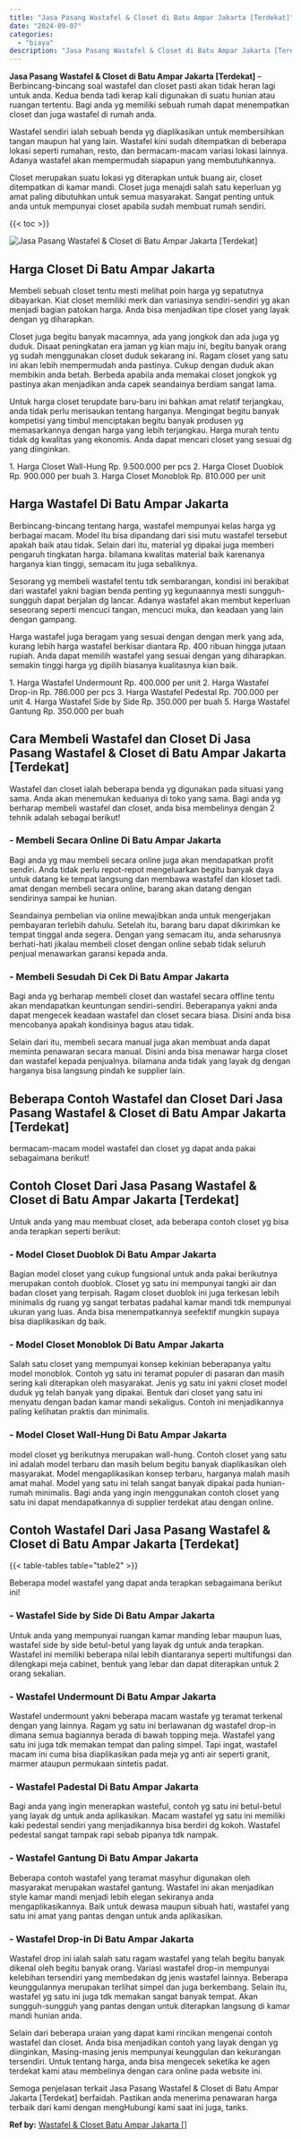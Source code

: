 ```yaml
---
title: "Jasa Pasang Wastafel & Closet di Batu Ampar Jakarta [Terdekat]"
date: "2024-09-07"
categories: 
  - "biaya"
description: "Jasa Pasang Wastafel & Closet di Batu Ampar Jakarta [Terdekat]. Semoga penjelasan terkait Jasa Pasang Wastafel & Closet di Batu Ampar Jakarta [Terdekat] be..."
---
```


**Jasa Pasang Wastafel & Closet di Batu Ampar Jakarta \[Terdekat\]** – Berbincang-bincang soal wastafel dan closet pasti akan tidak heran lagi untuk anda. Kedua benda tadi kerap kali digunakan di suatu hunian atau ruangan tertentu. Bagi anda yg memiliki sebuah rumah dapat menempatkan closet dan juga wastafel di rumah anda.

Wastafel sendiri ialah sebuah benda yg diaplikasikan untuk membersihkan tangan maupun hal yang lain. Wastafel kini sudah ditempatkan di beberapa lokasi seperti rumahan, resto, dan bermacam-macam variasi lokasi lainnya. Adanya wastafel akan mempermudah siapapun yang membutuhkannya.

Closet merupakan suatu lokasi yg diterapkan untuk buang air, closet ditempatkan di kamar mandi. Closet juga menajdi salah satu keperluan yg amat paling dibutuhkan untuk semua masyarakat. Sangat penting untuk anda untuk mempunyai closet apabila sudah membuat rumah sendiri.

{{< toc >}}

![Jasa Pasang Wastafel & Closet di Batu Ampar Jakarta [Terdekat]](/images/wastafel-closet-murah41.png)

## Harga Closet Di Batu Ampar Jakarta

Membeli sebuah closet tentu mesti melihat poin harga yg sepatutnya dibayarkan. Kiat closet memiliki merk dan variasinya sendiri-sendiri yg akan menjadi bagian patokan harga. Anda bisa menjadikan tipe closet yang layak dengan yg diharapkan.

Closet juga begitu banyak macamnya, ada yang jongkok dan ada juga yg duduk. Disaat peningkatan era jaman yg kian maju ini, begitu banyak orang yg sudah menggunakan closet duduk sekarang ini. Ragam closet yang satu ini akan lebih mempermudah anda pastinya. Cukup dengan duduk akan membikin anda betah. Berbeda apabila anda memakai closet jongkok yg pastinya akan menjadikan anda capek seandainya berdiam sangat lama.

Untuk harga closet terupdate baru-baru ini bahkan amat relatif terjangkau, anda tidak perlu merisaukan tentang harganya. Mengingat begitu banyak kompetisi yang timbul menciptakan begitu banyak produsen yg memasarkannya dengan harga yang lebih terjangkau. Harga murah tentu tidak dg kwalitas yang ekonomis. Anda dapat mencari closet yang sesuai dg yang diinginkan.

1\. Harga Closet Wall-Hung Rp. 9.500.000 per pcs 2. Harga Closet Duoblok Rp. 900.000 per buah 3. Harga Closet Monoblok Rp. 810.000 per unit

## Harga Wastafel Di Batu Ampar Jakarta

Berbincang-bincang tentang harga, wastafel mempunyai kelas harga yg berbagai macam. Model itu bisa dipandang dari sisi mutu wastafel tersebut apakah baik atau tidak. Selain dari itu, material yg dipakai juga memberi pengaruh tingkatan harga. bilamana kwalitas material baik karenanya harganya kian tinggi, semacam itu juga sebaliknya.

Sesorang yg membeli wastafel tentu tdk sembarangan, kondisi ini berakibat dari wastafel yakni bagian benda penting yg kegunaannya mesti sungguh-sungguh dapat berjalan dg lancar. Adanya wastafel akan membut keperluan seseorang seperti mencuci tangan, mencuci muka, dan keadaan yang lain dengan gampang.

Harga wastafel juga beragam yang sesuai dengan dengan merk yang ada, kurang lebih harga wastafel berkisar diantara Rp. 400 ribuan hingga jutaan rupiah. Anda dapat memilih wastafel yang sesuai dengan yang diharapkan. semakin tinggi harga yg dipilih biasanya kualitasnya kian baik.

1\. Harga Wastafel Undermount Rp. 400.000 per unit 2. Harga Wastafel Drop-in Rp. 786.000 per pcs 3. Harga Wastafel Pedestal Rp. 700.000 per unit 4. Harga Wastafel Side by Side Rp. 350.000 per buah 5. Harga Wastafel Gantung Rp. 350.000 per buah

## Cara Membeli Wastafel dan Closet Di Jasa Pasang Wastafel & Closet di Batu Ampar Jakarta \[Terdekat\]

Wastafel dan closet ialah beberapa benda yg digunakan pada situasi yang sama. Anda akan menemukan keduanya di toko yang sama. Bagi anda yg berharap membeli wastafel dan closet, anda bisa membelinya dengan 2 tehnik adalah sebagai berikut!

### \- Membeli Secara Online Di Batu Ampar Jakarta

Bagi anda yg mau membeli secara online juga akan mendapatkan profit sendiri. Anda tidak perlu repot-repot mengeluarkan begitu banyak daya untuk datang ke tempat langsung dan membawa wastafel dan kloset tadi. amat dengan membeli secara online, barang akan datang dengan sendirinya sampai ke hunian.

Seandainya pembelian via online mewajibkan anda untuk mengerjakan pembayaran terlebih dahulu. Setelah itu, barang baru dapat dikirimkan ke tempat tinggal anda segera. Dengan yang semacam itu, anda seharusnya berhati-hati jikalau membeli closet dengan online sebab tidak seluruh penjual menawarkan garansi kepada anda.

### \- Membeli Sesudah Di Cek Di Batu Ampar Jakarta

Bagi anda yg berharap membeli closet dan wastafel secara offline tentu akan mendapatkan keuntungan sendiri-sendiri. Beberapanya yakni anda dapat mengecek keadaan wastafel dan closet secara biasa. Disini anda bisa mencobanya apakah kondisinya bagus atau tidak.

Selain dari itu, membeli secara manual juga akan membuat anda dapat meminta penawaran secara manual. Disini anda bisa menawar harga closet dan wastafel kepada penjualnya. bilamana anda tidak yang layak dg dengan harganya bisa langsung pindah ke supplier lain.

## Beberapa Contoh Wastafel dan Closet Dari Jasa Pasang Wastafel & Closet di Batu Ampar Jakarta \[Terdekat\]

bermacam-macam model wastafel dan closet yg dapat anda pakai sebagaimana berikut!

## Contoh Closet Dari Jasa Pasang Wastafel & Closet di Batu Ampar Jakarta \[Terdekat\]

Untuk anda yang mau membuat closet, ada beberapa contoh closet yg bisa anda terapkan seperti berikut:

### \- Model Closet Duoblok Di Batu Ampar Jakarta

Bagian model closet yang cukup fungsional untuk anda pakai berikutnya merupakan contoh duoblok. Closet yg satu ini mempunyai tangki air dan badan closet yang terpisah. Ragam closet duoblok ini juga terkesan lebih minimalis dg ruang yg sangat terbatas padahal kamar mandi tdk mempunyai ukuran yang luas. Anda bisa menempatkannya seefektif mungkin supaya bisa diaplikasikan dg baik.

### \- Model Closet Monoblok Di Batu Ampar Jakarta

Salah satu closet yang mempunyai konsep kekinian beberapanya yaitu model monoblok. Contoh yg satu ini teramat populer di pasaran dan masih sering kali diterapkan oleh masyarakat. Jenis yg satu ini yakni closet model duduk yg telah banyak yang dipakai. Bentuk dari closet yang satu ini menyatu dengan badan kamar mandi sekaligus. Contoh ini menjadikannya paling kelihatan praktis dan minimalis.

### \- Model Closet Wall-Hung Di Batu Ampar Jakarta

model closet yg berikutnya merupakan wall-hung. Contoh closet yang satu ini adalah model terbaru dan masih belum begitu banyak diaplikasikan oleh masyarakat. Model mengaplikasikan konsep terbaru, harganya malah masih amat mahal. Model yang satu ini telah sangat banyak dipakai pada hunian-rumah minimalis. Bagi anda yang ingin menggunakan contoh closet yang satu ini dapat mendapatkannya di supplier terdekat atau dengan online.

## Contoh Wastafel Dari Jasa Pasang Wastafel & Closet di Batu Ampar Jakarta \[Terdekat\]

{{< table-tables table="table2" >}}

Beberapa model wastafel yang dapat anda terapkan sebagaimana berikut ini!

### \- Wastafel Side by Side Di Batu Ampar Jakarta

Untuk anda yang mempunyai ruangan kamar manding lebar maupun luas, wastafel side by side betul-betul yang layak dg untuk anda terapkan. Wastafel ini memiliki beberapa nilai lebih diantaranya seperti multifungsi dan dilengkapi meja cabinet, bentuk yang lebar dan dapat diterapkan untuk 2 orang sekalian.

### \- Wastafel Undermount Di Batu Ampar Jakarta

Wastafel undermount yakni beberapa macam wastafe yg teramat terkenal dengan yang lainnya. Ragam yg satu ini berlawanan dg wastafel drop-in dimana semua bagiannya berada di bawah topping meja. Wastafel yang satu ini juga tdk memakan tempat dan paling simpel. Tapi ingat, wastafel macam ini cuma bisa diaplikasikan pada meja yg anti air seperti granit, marmer ataupun permukaan sintetis padat.

### \- Wastafel Padestal Di Batu Ampar Jakarta

Bagi anda yang ingin menerapkan wasteful, contoh yg satu ini betul-betul yang layak dg untuk anda aplikasikan. Macam wastafel yg satu ini memiliki kaki pedestal sendiri yang menjadikannya bisa berdiri dg kokoh. Wastafel pedestal sangat tampak rapi sebab pipanya tdk nampak.

### \- Wastafel Gantung Di Batu Ampar Jakarta

Beberapa contoh wastafel yang teramat masyhur digunakan oleh masyarakat merupakan wastafel gantung. Wastafel ini akan menjadikan style kamar mandi menjadi lebih elegan sekiranya anda mengaplikasikannya. Baik untuk dewasa maupun sibuah hati, wastafel yang satu ini amat yang pantas dengan untuk anda aplikasikan.

### \- Wastafel Drop-in Di Batu Ampar Jakarta

Wastafel drop ini ialah salah satu ragam wastafel yang telah begitu banyak dikenal oleh begitu banyak orang. Variasi wastafel drop-in mempunyai kelebihan tersendiri yang membedakan dg jenis wastafel lainnya. Beberapa keunggulannya merupakan terlihat simpel dan juga berkembang. Selain itu, wastafel yg satu ini juga tdk memakan sangat banyak tempat. Akan sungguh-sungguh yang pantas dengan untuk diterapkan langsung di kamar mandi hunian anda.

Selain dari beberapa uraian yang dapat kami rincikan mengenai contoh wastafel dan closet. Anda bisa menjadikan contoh yang layak dengan yg diinginkan, Masing-masing jenis mempunyai keunggulan dan kekurangan tersendiri. Untuk tentang harga, anda bisa mengecek seketika ke agen terdekat kami atau membelinya dengan cara online pada website ini.

Semoga penjelasan terkait Jasa Pasang Wastafel & Closet di Batu Ampar Jakarta \[Terdekat\] berfaidah. Pastikan anda menerima penawaran harga terbaik dari kami dengan mengHubungi kami saat ini juga, tanks.

**Ref by:** [Wastafel & Closet Batu Ampar Jakarta []](https://id.wikipedia.org/wiki/Wastafel)
